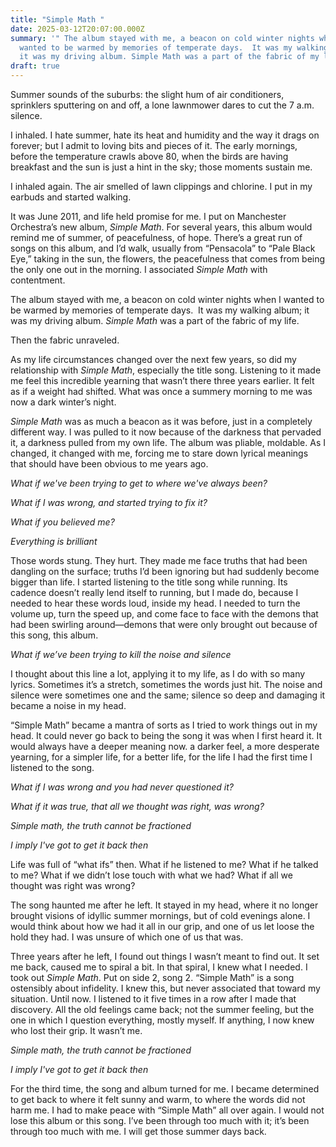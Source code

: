```yaml
---
title: "Simple Math "
date: 2025-03-12T20:07:00.000Z
summary: '" The album stayed with me, a beacon on cold winter nights when I
  wanted to be warmed by memories of temperate days.  It was my walking album;
  it was my driving album. Simple Math was a part of the fabric of my life."'
draft: true
---
```

Summer sounds of the suburbs: the slight hum of air conditioners, sprinklers sputtering on and off, a lone lawnmower dares to cut the 7 a.m. silence. 

I inhaled. I hate summer, hate its heat and humidity and the way it drags on forever; but I admit to loving bits and pieces of it. The early mornings, before the temperature crawls above 80, when the birds are having breakfast and the sun is just a hint in the sky; those moments sustain me. 

I inhaled again. The air smelled of lawn clippings and chlorine. I put in my earbuds and started walking. 

It was June 2011, and life held promise for me. I put on Manchester Orchestra’s new album, *Simple Math*. For several years, this album would remind me of summer, of peacefulness, of hope. There’s a great run of songs on this album, and I’d walk, usually from “Pensacola” to “Pale Black Eye,” taking in the sun, the flowers, the peacefulness that comes from being the only one out in the morning. I associated *Simple Math* with contentment. 

The album stayed with me, a beacon on cold winter nights when I wanted to be warmed by memories of temperate days.  It was my walking album; it was my driving album. *Simple Math* was a part of the fabric of my life. 

Then the fabric unraveled. 

As my life circumstances changed over the next few years, so did my relationship with *Simple Math*, especially the title song. Listening to it made me feel this incredible yearning that wasn’t there three years earlier. It felt as if a weight had shifted. What was once a summery morning to me was now a dark winter’s night. 

*Simple Math* was as much a beacon as it was before, just in a completely different way. I was pulled to it now because of the darkness that pervaded it, a darkness pulled from my own life. The album was pliable, moldable. As I changed, it changed with me, forcing me to stare down lyrical meanings that should have been obvious to me years ago. 

*What if we've been trying to get to where we've always been?*

*What if I was wrong, and started trying to fix it?*

*What if you believed me?*

*Everything is brilliant*

Those words stung. They hurt. They made me face truths that had been dangling on the surface; truths I’d been ignoring but had suddenly become bigger than life. I started listening to the title song while running. Its cadence doesn’t really lend itself to running, but I made do, because I needed to hear these words loud, inside my head. I needed to turn the volume up, turn the speed up, and come face to face with the demons that had been swirling around—demons that were only brought out because of this song, this album.

*What if we’ve been trying to kill the noise and silence*

I thought about this line a lot, applying it to my life, as I do with so many lyrics. Sometimes it’s a stretch, sometimes the words just hit. The noise and silence were sometimes one and the same; silence so deep and damaging it became a noise in my head. 

“Simple Math” became a mantra of sorts as I tried to work things out in my head. It could never go back to being the song it was when I first heard it. It would always have a deeper meaning now. a darker feel, a more desperate yearning, for a simpler life, for a better life, for the life I had the first time I listened to the song.

*What if I was wrong and you had never questioned it?*

*What if it was true, that all we thought was right, was wrong?*

*Simple math, the truth cannot be fractioned*

*I imply I've got to get it back then*

Life was full of “what ifs” then. What if he listened to me? What if he talked to me? What if we didn’t lose touch with what we had? What if all we thought was right was wrong? 

The song haunted me after he left. It stayed in my head, where it no longer brought visions of idyllic summer mornings, but of cold evenings alone. I would think about how we had it all in our grip, and one of us let loose the hold they had. I was unsure of which one of us that was.

Three years after he left, I found out things I wasn’t meant to find out. It set me back, caused me to spiral a bit. In that spiral, I knew what I needed. I took out *Simple Math*. Put on side 2, song 2. “Simple Math” is a song ostensibly about infidelity. I knew this, but never associated that toward my situation. Until now. I listened to it five times in a row after I made that discovery. All the old feelings came back; not the summer feeling, but the one in which I question everything, mostly myself. If anything, I now knew who lost their grip. It wasn’t me.

*Simple math, the truth cannot be fractioned*

*I imply I've got to get it back then*

For the third time, the song and album turned for me. I became determined to get back to where it felt sunny and warm, to where the words did not harm me. I had to make peace with “Simple Math” all over again. I would not lose this album or this song. I’ve been through too much with it; it’s been through too much with me. I will get those summer days back.
